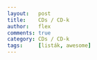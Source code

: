 ```yaml
---
layout:   post
title:    CDs / CD-k
author:   flex
comments: true
category: CDs / CD-k
tags:     [listák, awesome]
---
```


